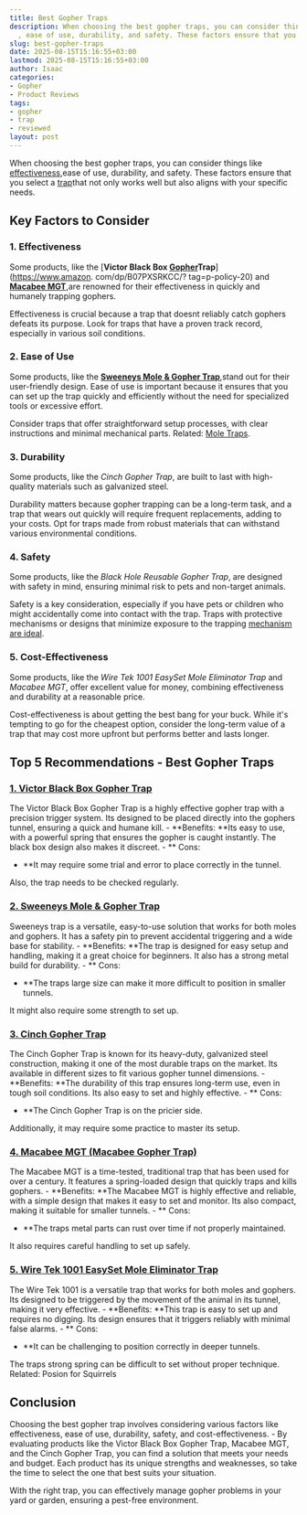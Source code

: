 ```yaml
---
title: Best Gopher Traps
description: When choosing the best gopher traps, you can consider things like effectiveness
  , ease of use, durability, and safety. These factors ensure that you select a...
slug: best-gopher-traps
date: 2025-08-15T15:16:55+03:00
lastmod: 2025-08-15T15:16:55+03:00
author: Isaac
categories:
- Gopher
- Product Reviews
tags:
- gopher
- trap
- reviewed
layout: post
---
```

When choosing the best gopher traps, you can consider things like [effectiveness](http://ipm.ucanr.edu/PMG/PESTNOTES/pn7433.html),ease of use, durability, and safety. These factors ensure that you select a [trap](https://pestpolicy.com/best-fly-trap/)that not only works well but also aligns with your specific needs.

##  Key Factors to Consider

###  **1. Effectiveness**

Some products, like the [**Victor Black Box [Gopher](https://pestpolicy.com/best-gopher-poison/)Trap**](https://www.amazon. com/dp/B07PXSRKCC/? tag=p-policy-20) and [**Macabee MGT**](https://www.amazon.com/dp/B00004RA58/?tag=p-policy-20),are renowned for their effectiveness in quickly and humanely trapping gophers.

Effectiveness is crucial because a trap that doesnt reliably catch gophers defeats its purpose. Look for traps that have a proven track record, especially in various soil conditions.

###  **2. Ease of Use**

Some products, like the [**Sweeneys Mole & Gopher Trap**](https://www.amazon.com/dp/B000ZONYPE/?tag=p-policy-20),stand out for their user-friendly design. Ease of use is important because it ensures that you can set up the trap quickly and efficiently without the need for specialized tools or excessive effort.

Consider traps that offer straightforward setup processes, with clear instructions and minimal mechanical parts. Related: [Mole Traps](https://pestpolicy.com/best-mole-traps/).

###  **3. Durability**

Some products, like the *Cinch Gopher Trap*, are built to last with high-quality materials such as galvanized steel.

Durability matters because gopher trapping can be a long-term task, and a trap that wears out quickly will require frequent replacements, adding to your costs. Opt for traps made from robust materials that can withstand various environmental conditions.

###  **4. Safety**

Some products, like the *Black Hole Reusable Gopher Trap*, are designed with safety in mind, ensuring minimal risk to pets and non-target animals.

Safety is a key consideration, especially if you have pets or children who might accidentally come into contact with the trap. Traps with protective mechanisms or designs that minimize exposure to the trapping [mechanism are ideal](https://extension.colostate.edu/topic-areas/natural-resources/managing-pocket-gophers-6-515/).

###  **5. Cost-Effectiveness**

Some products, like the *Wire Tek 1001 EasySet Mole Eliminator Trap* and *Macabee MGT*, offer excellent value for money, combining effectiveness and durability at a reasonable price.

Cost-effectiveness is about getting the best bang for your buck. While it's tempting to go for the cheapest option, consider the long-term value of a trap that may cost more upfront but performs better and lasts longer.

##  Top 5 Recommendations - Best Gopher Traps

###  [**1. Victor Black Box Gopher Trap**](https://www.amazon.com/dp/B07PXSRKCC/?tag=p-policy-20)

The Victor Black Box Gopher Trap is a highly effective gopher trap with a precision trigger system. Its designed to be placed directly into the gophers tunnel, ensuring a quick and humane kill. - **Benefits: **Its easy to use, with a powerful spring that ensures the gopher is caught instantly. The black box design also makes it discreet. - **
Cons:

- **It may require some trial and error to place correctly in the tunnel.

Also, the trap needs to be checked regularly.

###  [**2. Sweeneys Mole & Gopher Trap**](https://www.amazon.com/dp/B000ZONYPE/?tag=p-policy-20)

Sweeneys trap is a versatile, easy-to-use solution that works for both moles and gophers. It has a safety pin to prevent accidental triggering and a wide base for stability. - **Benefits: **The trap is designed for easy setup and handling, making it a great choice for beginners. It also has a strong metal build for durability. - **
Cons:

- **The traps large size can make it more difficult to position in smaller tunnels.

It might also require some strength to set up.

###  [**3. Cinch Gopher Trap**](https://www.amazon.com/dp/B00G5KHHUA/?tag=p-policy-20)

The Cinch Gopher Trap is known for its heavy-duty, galvanized steel construction, making it one of the most durable traps on the market. Its available in different sizes to fit various gopher tunnel dimensions. - **Benefits: **The durability of this trap ensures long-term use, even in tough soil conditions. Its also easy to set and highly effective. - **
Cons:

- **The Cinch Gopher Trap is on the pricier side.

Additionally, it may require some practice to master its setup.

###  [**4. Macabee MGT (Macabee Gopher Trap)**](https://www.amazon.com/dp/B00004RA58/?tag=p-policy-20)

The Macabee MGT is a time-tested, traditional trap that has been used for over a century. It features a spring-loaded design that quickly traps and kills gophers. - **Benefits: **The Macabee MGT is highly effective and reliable, with a simple design that makes it easy to set and monitor. Its also compact, making it suitable for smaller tunnels. - **
Cons:

- **The traps metal parts can rust over time if not properly maintained.

It also requires careful handling to set up safely.

###  [**5. Wire Tek 1001 EasySet Mole Eliminator Trap**](https://www.amazon.com/dp/B000SDKGC6/?tag=p-policy-20)

The Wire Tek 1001 is a versatile trap that works for both moles and gophers. Its designed to be triggered by the movement of the animal in its tunnel, making it very effective. - **Benefits: **This trap is easy to set up and requires no digging. Its design ensures that it triggers reliably with minimal false alarms. - **
Cons:

- **It can be challenging to position correctly in deeper tunnels.

The traps strong spring can be difficult to set without proper technique. Related: Posion for Squirrels

##  Conclusion

Choosing the best gopher trap involves considering various factors like effectiveness, ease of use, durability, safety, and cost-effectiveness. - By evaluating products like the Victor Black Box Gopher Trap, Macabee MGT, and the Cinch Gopher Trap, you can find a solution that meets your needs and budget. Each product has its unique strengths and weaknesses, so take the time to select the one that best suits your situation.

With the right trap, you can effectively manage gopher problems in your yard or garden, ensuring a pest-free environment.
